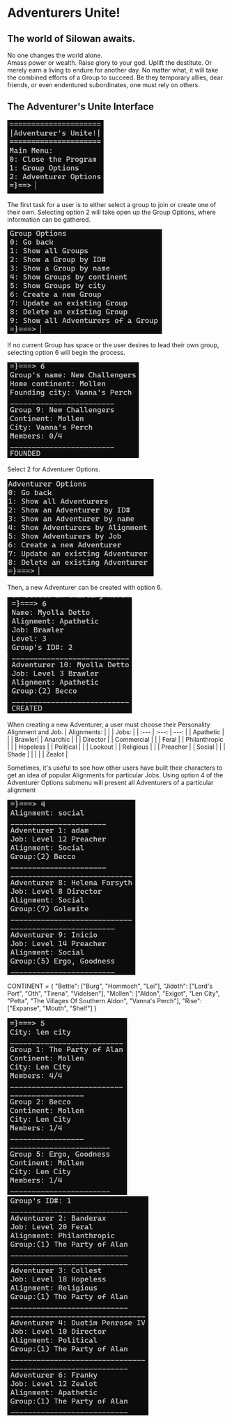 # Adventurers Unite!
## The world of Silowan awaits.

No one changes the world alone.  
Amass power or wealth.  Raise glory to your god.  Uplift the destitute.  Or merely earn a living to endure for another day.
No matter what, it will take the combined efforts of a Group to succeed.  Be they temporary allies, dear friends, or even endentured subordinates, one must rely on others.

## The Adventurer's Unite Interface
![Main Menu](photos/Main%20Menu.png)

The first task for a user is to either select a group to join or create one of their own. Selecting option 2 will take open up the Group Options, where information can be gathered.

![Group Options](photos/Group%20Options.png)

If no current Group has space or the user desires to lead their own group, selecting option 6 will begin the process.

![Create a Group](photos/Group%20Create.png)

Select 2 for Adventurer Options.

![Adventurer Options](photos/Adventurer%20Options.png)

Then, a new Adventurer can be created with option 6.

![Create an Adventurer](photos/Adventurer%20Create.png)

When creating a new Adventurer, a user must choose their Personality Alignment and Job.
| Alignments: | \| | Jobs: |
| :---      |    :---:    |       ---: |
| Apathetic | \| | Brawler|
| Anarchic | \| | Director |
| Commercial | \| | Feral |
| Philanthropic | \| | Hopeless |
| Political | \| | Lookout |
| Religious | \| | Preacher |
| Social | \| | Shade |
|  | \| | Zealot |

Sometimes, it's useful to see how other users have built their characters to get an idea of popular Alignments for particular Jobs.  Using option 4 of the Adventurer Options submenu will present all Adventurers of a particular alignment

![Adventurer by Alignment](photos/Adventurer%20by%20Alignment.png)

CONTINENT = {
    "Bettle": ["Burg", "Hommoch", "Lei"],
    "Jidoth": ["Lord's Port", "Oth", "Tirena", "Videlsen"],
    "Mollen": ["Aldon", "Exigot", "Len City", "Pelta", "The Villages Of Southern Aldon", "Vanna's Perch"],
    "Rise": ["Expanse", "Mouth", "Shelf"]
}


![Group by City](photos/Group%20by%20City.png)
![Group Members](photos/Group%20Members%20by%20Group%20ID.png)
